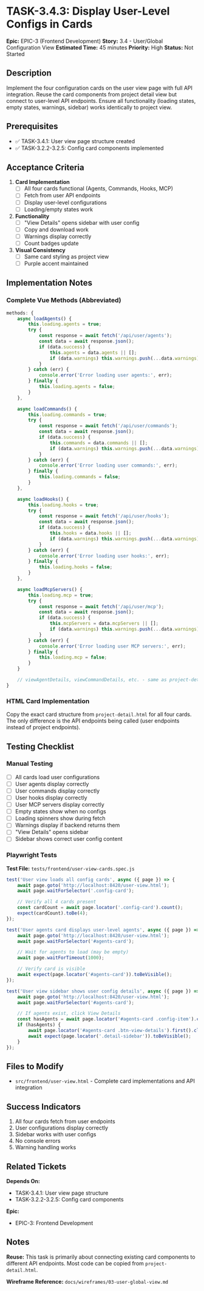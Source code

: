 # TASK-3.4.3: Display User-Level Configs in Cards

**Epic:** EPIC-3 (Frontend Development)
**Story:** 3.4 - User/Global Configuration View
**Estimated Time:** 45 minutes
**Priority:** High
**Status:** Not Started

## Description

Implement the four configuration cards on the user view page with full API integration. Reuse the card components from project detail view but connect to user-level API endpoints. Ensure all functionality (loading states, empty states, warnings, sidebar) works identically to project view.

## Prerequisites

- ✅ TASK-3.4.1: User view page structure created
- ✅ TASK-3.2.2-3.2.5: Config card components implemented

## Acceptance Criteria

1. **Card Implementation**
   - [ ] All four cards functional (Agents, Commands, Hooks, MCP)
   - [ ] Fetch from user API endpoints
   - [ ] Display user-level configurations
   - [ ] Loading/empty states work

2. **Functionality**
   - [ ] "View Details" opens sidebar with user config
   - [ ] Copy and download work
   - [ ] Warnings display correctly
   - [ ] Count badges update

3. **Visual Consistency**
   - [ ] Same card styling as project view
   - [ ] Purple accent maintained

## Implementation Notes

### Complete Vue Methods (Abbreviated)

```javascript
methods: {
    async loadAgents() {
        this.loading.agents = true;
        try {
            const response = await fetch('/api/user/agents');
            const data = await response.json();
            if (data.success) {
                this.agents = data.agents || [];
                if (data.warnings) this.warnings.push(...data.warnings);
            }
        } catch (err) {
            console.error('Error loading user agents:', err);
        } finally {
            this.loading.agents = false;
        }
    },

    async loadCommands() {
        this.loading.commands = true;
        try {
            const response = await fetch('/api/user/commands');
            const data = await response.json();
            if (data.success) {
                this.commands = data.commands || [];
                if (data.warnings) this.warnings.push(...data.warnings);
            }
        } catch (err) {
            console.error('Error loading user commands:', err);
        } finally {
            this.loading.commands = false;
        }
    },

    async loadHooks() {
        this.loading.hooks = true;
        try {
            const response = await fetch('/api/user/hooks');
            const data = await response.json();
            if (data.success) {
                this.hooks = data.hooks || [];
                if (data.warnings) this.warnings.push(...data.warnings);
            }
        } catch (err) {
            console.error('Error loading user hooks:', err);
        } finally {
            this.loading.hooks = false;
        }
    },

    async loadMcpServers() {
        this.loading.mcp = true;
        try {
            const response = await fetch('/api/user/mcp');
            const data = await response.json();
            if (data.success) {
                this.mcpServers = data.mcpServers || [];
                if (data.warnings) this.warnings.push(...data.warnings);
            }
        } catch (err) {
            console.error('Error loading user MCP servers:', err);
        } finally {
            this.loading.mcp = false;
        }
    }

    // viewAgentDetails, viewCommandDetails, etc. - same as project-detail.html
}
```

### HTML Card Implementation

Copy the exact card structure from `project-detail.html` for all four cards. The only difference is the API endpoints being called (user endpoints instead of project endpoints).

## Testing Checklist

### Manual Testing
- [ ] All cards load user configurations
- [ ] User agents display correctly
- [ ] User commands display correctly
- [ ] User hooks display correctly
- [ ] User MCP servers display correctly
- [ ] Empty states show when no configs
- [ ] Loading spinners show during fetch
- [ ] Warnings display if backend returns them
- [ ] "View Details" opens sidebar
- [ ] Sidebar shows correct user config content

### Playwright Tests

**Test File:** `tests/frontend/user-view-cards.spec.js`

```javascript
test('User view loads all config cards', async ({ page }) => {
    await page.goto('http://localhost:8420/user-view.html');
    await page.waitForSelector('.config-card');

    // Verify all 4 cards present
    const cardCount = await page.locator('.config-card').count();
    expect(cardCount).toBe(4);
});

test('User agents card displays user-level agents', async ({ page }) => {
    await page.goto('http://localhost:8420/user-view.html');
    await page.waitForSelector('#agents-card');

    // Wait for agents to load (may be empty)
    await page.waitForTimeout(1000);

    // Verify card is visible
    await expect(page.locator('#agents-card')).toBeVisible();
});

test('User view sidebar shows user config details', async ({ page }) => {
    await page.goto('http://localhost:8420/user-view.html');
    await page.waitForSelector('#agents-card');

    // If agents exist, click View Details
    const hasAgents = await page.locator('#agents-card .config-item').count() > 0;
    if (hasAgents) {
        await page.locator('#agents-card .btn-view-details').first().click();
        await expect(page.locator('.detail-sidebar')).toBeVisible();
    }
});
```

## Files to Modify

- `src/frontend/user-view.html` - Complete card implementations and API integration

## Success Indicators

1. All four cards fetch from user endpoints
2. User configurations display correctly
3. Sidebar works with user configs
4. No console errors
5. Warning handling works

## Related Tickets

**Depends On:**
- TASK-3.4.1: User view page structure
- TASK-3.2.2-3.2.5: Config card components

**Epic:**
- EPIC-3: Frontend Development

## Notes

**Reuse:** This task is primarily about connecting existing card components to different API endpoints. Most code can be copied from `project-detail.html`.

**Wireframe Reference:** `docs/wireframes/03-user-global-view.md`
